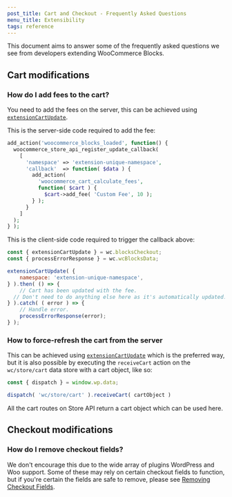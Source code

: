 ```yaml
---
post_title: Cart and Checkout - Frequently Asked Questions
menu_title: Extensibility
tags: reference
---
```

<!-- markdownlint-disable MD041 -->

This document aims to answer some of the frequently asked questions we see from developers extending WooCommerce Blocks.

## Cart modifications

### How do I add fees to the cart?

You need to add the fees on the server, this can be achieved using [`extensionCartUpdate`](https://github.com/woocommerce/woocommerce/blob/trunk/plugins/woocommerce-blocks/docs/third-party-developers/extensibility/rest-api/extend-rest-api-update-cart.md).

This is the server-side code required to add the fee:

```php
add_action('woocommerce_blocks_loaded', function() {
  woocommerce_store_api_register_update_callback(
    [
      'namespace' => 'extension-unique-namespace',
      'callback'  => function( $data ) {
        add_action(
          'woocommerce_cart_calculate_fees',
          function( $cart ) {
            $cart->add_fee( 'Custom Fee', 10 );  
        } );
      }
    ]
  );
} );
```

This is the client-side code required to trigger the callback above:

```js
const { extensionCartUpdate } = wc.blocksCheckout;
const { processErrorResponse } = wc.wcBlocksData;

extensionCartUpdate( {
	namespace: 'extension-unique-namespace',
} ).then( () => {
	// Cart has been updated with the fee.
  // Don't need to do anything else here as it's automatically updated.
} ).catch( ( error ) => {
	// Handle error.
	processErrorResponse(error);
} );
```

### How to force-refresh the cart from the server

This can be achieved using [`extensionCartUpdate`](https://github.com/woocommerce/woocommerce/blob/trunk/plugins/woocommerce-blocks/docs/third-party-developers/extensibility/rest-api/extend-rest-api-update-cart.md) which is the preferred way, but it is also possible by executing the `receiveCart` action on the `wc/store/cart` data store with a cart object, like so:

```js
const { dispatch } = window.wp.data;

dispatch( 'wc/store/cart' ).receiveCart( cartObject )
```

All the cart routes on Store API return a cart object which can be used here.

## Checkout modifications

### How do I remove checkout fields?

We don't encourage this due to the wide array of plugins WordPress and Woo support. Some of these may rely on certain checkout fields to function, but if you're certain the fields are safe to remove, please see [Removing Checkout Fields](./removing-checkout-fields.md).
